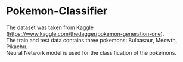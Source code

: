 # Pokemon-Classifier
The dataset was taken from Kaggle (https://www.kaggle.com/thedagger/pokemon-generation-one). <br/>
The train and test data contains three pokemons: Bulbasaur, Meowth, Pikachu. <br/>
Neural Network model is used for the classification of the pokemons. <br/>
